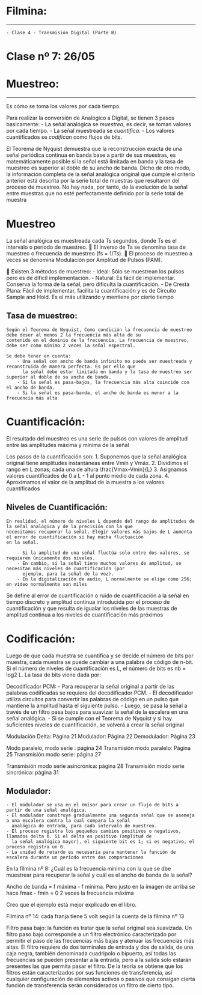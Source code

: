# Filmina:
----------
	- Clase 4 - Transmisión Digital (Parte B)

# Clase nº 7:  26/05

# Muestreo:
----------
Es cómo se toma los valores por cada tiempo.

Para realizar la conversión de Analógico a Digital, se tienen 3 pasos basicamente:
	- La señal analógica se *muestrea*, es decir, se toman valores por cada tiempo.
	- La señal muestreada se *cuantifica*.
	- Los valores cuantificados se *codifican* como flujos de bits.

El Teorema de Nyquist demuestra que la reconstrucción exacta de una señal periódica continua en banda base a partir de sus
muestras, es matemáticamente posible si la señal está limitada en banda y la tasa de muestreo es superior al doble de su ancho de
banda. Dicho de otro modo, la información completa de la señal analógica original que cumple el criterio anterior está descrita
por la serie total de muestras que resultaron del proceso de muestreo. No hay nada, por tanto, de la evolución de la señal entre
muestras que no esté perfectamente definido por la serie total de muestra

# Muestreo
La señal analógica es muestreada cada Ts segundos, donde Ts es el intervalo o período de muestreo.
 El inverso de Ts se denomina tasa de muestreo o frecuencia de muestreo (fs = 1/Ts).
 El proceso de muestreo a veces se denomina Modulación por Amplitud de Pulsos (PAM).

 Existen 3 métodos de muestreo:
	- Ideal: Sólo se muestrean los pulsos pero es de difícil implementación.
	- Natural: Es fácil de implementar. Conserva la forma de la señal, pero dificulta la cuantificación.
	- De Cresta Plana: Fácil de implementar, facilita la cuantificación y es de Circuito Sample and Hold.
	  Es el más utilizando y mentiene por cierto tiempo

## Tasa de muestreo:
	Según el Teorema de Nyquist, Como condición la frecuencia de muestreo debe deser al menos 2 la frecuencia más alta de su
	contenido en el dominio de la frecuencia. La frecuencia de muestreo, debe ser como mínimo 2 veces la señal espectral.

	Se debe tener en cuenta:
		- Una señal con ancho de banda infinito no puede ser muestreada y reconstruida de manera perfecta. Es por ello que
		  la señal debe estar limitada en banda y la tasa de muestreo ser superior al doble de su ancho de banda.
		- Si la señal es pasa-bajos, la frecuencia más alta coincide con el ancho de banda.
		- Si la señal es pasa-banda, el ancho de banda es menor a la frecuencia más alta

# Cuantificación:
El resultado del muestreo es una serie de pulsos con valores de amplitud entre las amplitudes máxima y mínima de la señal

Los pasos de la cuantificación son:
	1. Suponemos que la señal analógica original tiene amplitudes instantáneas entre Vmín y Vmáx.
	2. Dividimos el rango en L zonas, cada una de altura \frac{Vmax-Vmin}{L}
	3. Asignamos valores cuantificados de 0 a L - 1 al punto medio de cada zona.
	4. Aproximamos el valor de la amplitud de la muestra a los valores cuantificados

## Niveles de Cuantificación:
	En realidad, el número de niveles L depende del rango de amplitudes de la señal analógica y de la precisión con la que
	necesitamos recuperar la señal. Elegir valores más bajos de L aumenta el error de cuantificación si hay mucha fluctuación
	en la señal.

		- Si la amplitud de una señal fluctúa solo entre dos valores, se requieren únicamente dos niveles.
		- En cambio, si la señal tiene muchos valores de amplitud, se necesitan más niveles de cuantificación (por
		  ejemplo, para la señal de la voz).
		- En la digitalización de audio, L normalmente se elige como 256; en video normalmente son miles

Se define al error de cuantificación o ruido de cuantificación a la señal en tiempo discreto y amplitud continua introducida por
el proceso de cuantificación y que resulta de igualar los niveles de las muestras de amplitud continua a los niveles de
cuantificación más próximos

# Codificación:

Luego de que cada muestra se cuantifica y se decide el número de bits por muestra, cada muestra se puede cambiar a una palabra de
código de n-bit. Si el número de niveles de cuantificación es L, el número de bits es nb = log2 L. La tasa de bits viene dada
por:

Decodificador PCM:
	- Para recuperar la señal original a partir de las palabras codificadas se requiere del decodificador PCM.
	- El decodificador utiliza circuitos para convertir las palabras de código en un pulso que mantiene la amplitud hasta el
	  siguiente pulso.
	- Luego, se pasa la señal a través de un filtro pasa bajos para suavizar la señal de la escalera en una señal analógica.
	- Si se cumple con el Teorema de Nyquist y si hay suficientes niveles de cuantificación, se volverá a crear la señal
	  original

Modulación Delta: Página 21
Modulador: Página 22
Demodulador: Página 23

Modo paralelo, modo serie : página 24
Transmisión modo paralelo: Página 25
Transmisión modo serie: página 27

Transmisión modo serie asincrónica: página 28
Transmisión modo serie sincrónica: página 31

## Modulador:
	- El modulador se usa en el emisor para crear un flujo de bits a partir de una señal analógica.
	- El modulador construye gradualmente una segunda señal que se asemeja a una escalera contra la cual compara la señal
	  analógica de entrada, para cada intervalo de muestreo.
	- El proceso registra los pequeños cambios positivos o negativos, llamados delta δ. Si el delta es positivo (amplitud de
	  la señal analógica mayor), el siguiente bit es 1; si es negativo, el proceso registra un 0.
	- La unidad de retardo es necesaria para mantener la función de escalera durante un período entre dos comparaciones


En la filmina nº 8:
¿Cuál es la frecuencia minima con la que se dbe muestrear para recuperar la señal y cuál es el ancho de banda de la señal?

Ancho de banda = f máxima - f minima. Pero justo en la imagen de arriba se hace fmax - fmin = 0
2 veces la frecuencia máxima

Creo que el ejemplo está mejor explicado en el libro.

Filmina nº 14: cada franja tiene 5 volt según la cuenta de la filmina nº 13

Filtro pasa bajo: la función es tratar que la señal original sea suavizada.
	Un filtro paso bajo corresponde a un filtro electrónico caracterizado por permitir el paso de las frecuencias más bajas y atenuar
	las frecuencias más altas. El filtro requiere de dos terminales de entrada y dos de salida, de una caja negra, también
	denominada cuadripolo o bipuerto, así todas las frecuencias se pueden presentar a la entrada, pero a la salida solo estarán
	presentes las que permita pasar el filtro. De la teoría se obtiene que los filtros están caracterizados por sus funciones de
	transferencia, así cualquier configuración de elementos activos o pasivos que consigan cierta función de transferencia serán
	considerados un filtro de cierto tipo.
